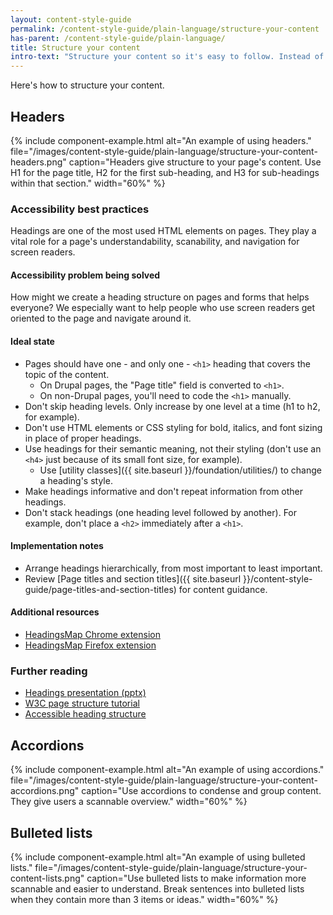 ```yaml
---
layout: content-style-guide
permalink: /content-style-guide/plain-language/structure-your-content
has-parent: /content-style-guide/plain-language/
title: Structure your content
intro-text: "Structure your content so it's easy to follow. Instead of long paragraphs, chunk content using hierarchical headings (H2s and H3s), bulleted lists, process lists (subway map), and groups of accordion links."
---
```


Here's how to structure your content.

## Headers

{% include component-example.html alt="An example of using headers." file="/images/content-style-guide/plain-language/structure-your-content-headers.png" caption="Headers give structure to your page's content. Use H1 for the page title, H2 for the first sub-heading, and H3 for sub-headings within that section." width="60%" %}

### Accessibility best practices

Headings are one of the most used HTML elements on pages. They play a vital role for a page's understandability, scanability, and navigation for screen readers.

#### Accessibility problem being solved

How might we create a heading structure on pages and forms that helps everyone? We especially want to help people who use screen readers get oriented to the page and navigate around it.

#### Ideal state

- Pages should have one - and only one - `<h1>` heading that covers the topic of the content.
  - On Drupal pages, the "Page title" field is converted to `<h1>`.
  - On non-Drupal pages, you'll need to code the `<h1>` manually.
- Don't skip heading levels. Only increase by one level at a time (h1 to h2, for example).
- Don't use HTML elements or CSS styling for bold, italics, and font sizing in place of proper headings.
- Use headings for their semantic meaning, not their styling (don't use an `<h4>` just because of its small font size, for example).
  - Use [utility classes]({{ site.baseurl }}/foundation/utilities/) to change a heading's style.
- Make headings informative and don't repeat information from other headings.
- Don't stack headings (one heading level followed by another). For example, don't place a `<h2>` immediately after a `<h1>`.

#### Implementation notes

- Arrange headings hierarchically, from most important to least important.
- Review [Page titles and section titles]({{ site.baseurl }}/content-style-guide/page-titles-and-section-titles) for content guidance.

#### Additional resources

- [HeadingsMap Chrome extension](https://chromewebstore.google.com/detail/headingsmap/flbjommegcjonpdmenkdiocclhjacmbi?pli=1)
- [HeadingsMap Firefox extension](https://addons.mozilla.org/en-US/firefox/addon/headingsmap/)

### Further reading

- [Headings presentation (pptx)](https://github.com/department-of-veterans-affairs/va.gov-team/raw/master/teams/ADE/presentations/Headings.pptx)
- [W3C page structure tutorial](https://www.w3.org/WAI/tutorials/page-structure/headings/)
- [Accessible heading structure](https://www.a11yproject.com/posts/how-to-accessible-heading-structure/)

## Accordions

{% include component-example.html alt="An example of using accordions." file="/images/content-style-guide/plain-language/structure-your-content-accordions.png" caption="Use accordions to condense and group content. They give users a scannable overview." width="60%" %}

## Bulleted lists

{% include component-example.html alt="An example of using bulleted lists." file="/images/content-style-guide/plain-language/structure-your-content-lists.png" caption="Use bulleted lists to make information more scannable and easier to understand. Break sentences into bulleted lists when they contain more than 3 items or ideas." width="60%" %}
